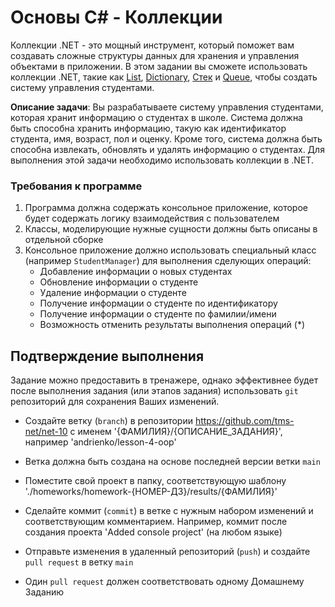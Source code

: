 # Основы C# - Коллекции
 Коллекции .NET - это мощный инструмент, который поможет вам создавать сложные структуры данных для хранения и управления объектами в приложении. В этом задании вы сможете использовать коллекции .NET, такие как [List](https://learn.microsoft.com/ru-ru/dotnet/api/system.collections.generic.list-1?view=net-7.0), [Dictionary](https://learn.microsoft.com/ru-ru/dotnet/api/system.collections.generic.dictionary-2?view=net-7.0), [Стек](https://learn.microsoft.com/ru-ru/dotnet/api/system.collections.stack?view=net-7.0) и [Queue](https://learn.microsoft.com/ru-ru/dotnet/api/system.collections.queue?view=net-7.0), чтобы создать систему управления студентами.

**Описание задачи**:
Вы разрабатываете систему управления студентами, которая хранит информацию о студентах в школе. Система должна быть способна хранить информацию, такую как идентификатор студента, имя, возраст, пол и оценку. Кроме того, система должна быть способна извлекать, обновлять и удалять информацию о студентах. Для выполнения этой задачи необходимо использовать коллекции в .NET.

### Требования к программе
  1. Программа должна содержать консольное приложение, которое будет содержать логику взаимодействия с пользователем
  2. Классы, моделирующие нужные сущности должны быть описаны в отдельной сборке
  3. Консольное приложение должно использовать специальный класс (например `StudentManager`) для выполнения сделующих операций:
     - Добавление информации о новых студентах
     - Обновление информации о студенте
     - Удаление информации о студенте
     - Получение информации о студенте по идентификатору
     - Получение информации о студенте по фамилии/имени
     - Возможность отменить результаты выполнения операций (*)

## Подтверждение выполнения
Задание можно предоставить в тренажере, однако эффективнее будет после выполнения задания (или этапов задания) использовать `git` репозиторий для сохранения Ваших изменений.

 - Создайте ветку (`branch`) в репозитории https://github.com/tms-net/net-10 с именем '{ФАМИЛИЯ}/{ОПИСАНИЕ_ЗАДАНИЯ}', например 'andrienko/lesson-4-oop'

 - Ветка должна быть создана на основе последней версии ветки `main`

 - Поместите свой проект в папку, соответствующую шаблону './homeworks/homework-{НОМЕР-ДЗ}/results/{ФАМИЛИЯ}'

 - Сделайте коммит (`commit`) в ветке с нужным набором изменений и соответствующим комментарием. Например, коммит после создания проекта 'Added console project' (на любом языке)

 - Отправьте изменения в удаленный репозиторий (`push`) и создайте `pull request` в ветку `main`

 - Один `pull request` должен соответствовать одному Домашнему Заданию